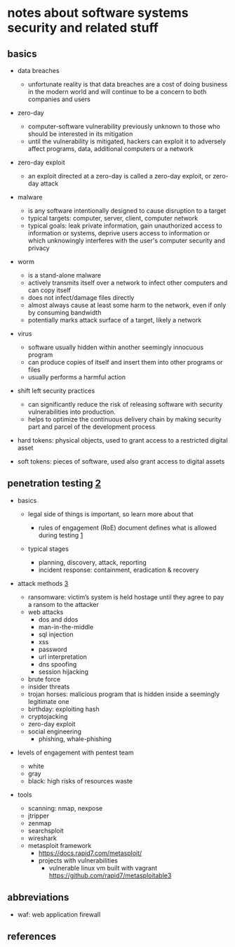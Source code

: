 # notes about software systems security and related stuff

## basics

- data breaches
  - unfortunate reality is that data breaches are a cost of doing business in the modern world 
    and will continue to be a concern to both companies and users

- zero-day
  - computer-software vulnerability previously unknown to those who should be interested in its mitigation
  - until the vulnerability is mitigated, hackers can exploit it to adversely affect programs, data, 
    additional computers or a network

- zero-day exploit 
  - an exploit directed at a zero-day is called a zero-day exploit, or zero-day attack

- malware
  - is any software intentionally designed to cause disruption to a target
  - typical targets: computer, server, client, computer network
  - typical goals: leak private information, gain unauthorized access to information or systems, 
    deprive users access to information or which unknowingly interferes with the user's computer 
    security and privacy

- worm
  - is a stand-alone malware
  - actively transmits itself over a network to infect other computers and can copy itself 
  - does not infect/damage files directly
  - almost always cause at least some harm to the network, even if only by consuming bandwidth
  - potentially marks attack surface of a target, likely a network

- virus
  - software usually hidden within another seemingly innocuous program 
  - can produce copies of itself and insert them into other programs or files
  - usually performs a harmful action

- shift left security practices
  - can significantly reduce the risk of releasing software with security vulnerabilities into production. 
  - helps to optimize the continuous delivery chain by making security part and parcel of the development process

- hard tokens: physical objects, used to grant access to a restricted digital asset
- soft tokens: pieces of software, used also grant access to digital assets


## penetration testing [2]

- basics
  - legal side of things is important, so learn more about that 
    - rules of engagement (RoE) document defines what is allowed during testing [1]

  - typical stages
    - planning, discovery, attack, reporting
    - incident response: containment, eradication & recovery

- attack methods [3]
  - ransomware: victim’s system is held hostage until they agree to pay a ransom to the attacker
  - web attacks
    - dos and ddos
    - man-in-the-middle
    - sql injection
    - xss
    - password
    - url interpretation
    - dns spoofing
    - session hijacking
  - brute force
  - insider threats
  - trojan horses: malicious program that is hidden inside a seemingly legitimate one
  - birthday: exploiting hash
  - cryptojacking
  - zero-day exploit
  - social engineering
    - phishing, whale-phishing
  
- levels of engagement with pentest team
  - white
  - gray
  - black: high risks of resources waste

- tools
  - scanning: nmap, nexpose 
  - jtripper
  - zenmap
  - searchsploit
  - wireshark
  - metasploit framework
    - https://docs.rapid7.com/metasploit/
    - projects with vulnerabilities
      - vulnerable linux vm built with vagrant https://github.com/rapid7/metasploitable3


## abbreviations

- waf: web application firewall


## references

[1]: https://hub.packtpub.com/penetration-testing-rules-of-engagement/
[2]: https://www.coursera.org/learn/ibm-penetration-testing-incident-response-forensics
[3]: https://www.fortinet.com/resources/cyberglossary/types-of-cyber-attacks
